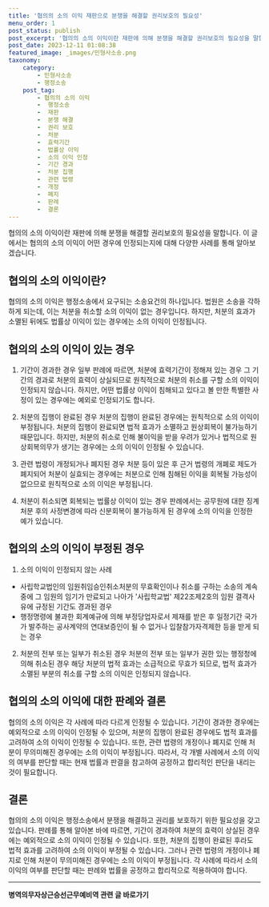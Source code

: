 ```yaml
---
title: '협의의 소의 이익 재판으로 분쟁을 해결할 권리보호의 필요성'
menu_order: 1
post_status: publish
post_excerpt: '협의의 소의 이익이란 재판에 의해 분쟁을 해결할 권리보호의 필요성을 말합니다. 이 글에서는 협의의 소의 이익이 어떤 경우에 인정되는지에 대해 다양한 사례를 통해 알아보겠습니다.'
post_date: 2023-12-11 01:08:38
featured_image: _images/민형사소송.png
taxonomy:
    category:
        - 민형사소송
        - 행정소송
    post_tag:
        - 협의의 소의 이익
        -  행정소송
        -  재판
        -  분쟁 해결
        -  권리 보호
        -  처분
        -  효력기간
        -  법률상 이익
        -  소의 이익 인정
        -  기간 경과
        -  처분 집행
        -  관련 법령
        -  개정
        -  폐지
        -  판례
        -  결론
---
```



협의의 소의 이익이란 재판에 의해 분쟁을 해결할 권리보호의 필요성을 말합니다. 이 글에서는 협의의 소의 이익이 어떤 경우에 인정되는지에 대해 다양한 사례를 통해 알아보겠습니다.

## 협의의 소의 이익이란?
협의의 소의 이익은 행정소송에서 요구되는 소송요건의 하나입니다. 법원은 소송을 각하하게 되는데, 이는 처분을 취소할 소의 이익이 없는 경우입니다. 하지만, 처분의 효과가 소멸된 뒤에도 법률상 이익이 있는 경우에는 소의 이익이 인정됩니다.

## 협의의 소의 이익이 있는 경우
1. 기간이 경과한 경우
일부 판례에 따르면, 처분에 효력기간이 정해져 있는 경우 그 기간의 경과로 처분의 효력이 상실되므로 원칙적으로 처분의 취소를 구할 소의 이익이 인정되지 않습니다. 하지만, 어떤 법률상 이익이 침해되고 있다고 볼 만한 특별한 사정이 있는 경우에는 예외로 인정되기도 합니다.

2. 처분의 집행이 완료된 경우
처분의 집행이 완료된 경우에는 원칙적으로 소의 이익이 부정됩니다. 처분의 집행이 완료되면 법적 효과가 소멸하고 원상회복이 불가능하기 때문입니다. 하지만, 처분의 취소로 인해 불이익을 받을 우려가 있거나 법적으로 원상회복의무가 생기는 경우에는 소의 이익이 인정될 수 있습니다.

3. 관련 법령이 개정되거나 폐지된 경우
처분 등이 있은 후 근거 법령의 개폐로 제도가 폐지되어 처분이 실효되는 경우에는 처분으로 인해 침해된 이익을 회복될 가능성이 없으므로 원칙적으로 소의 이익은 부정됩니다.

4. 처분이 취소되면 회복되는 법률상 이익이 있는 경우
판례에서는 공무원에 대한 징계처분 후의 사정변경에 따라 신분회복이 불가능하게 된 경우에 소의 이익을 인정한 예가 있습니다.

## 협의의 소의 이익이 부정된 경우
1. 소의 이익이 인정되지 않는 사례
- 사립학교법인의 임원취임승인취소처분의 무효확인이나 취소를 구하는 소송의 계속 중에 그 임원의 임기가 만료되고 나아가 '사립학교법' 제22조제2호의 임원 결격사유에 규정된 기간도 경과된 경우
- 행정명령에 불과한 회계예규에 의해 부정당업자로서 제재를 받은 후 일정기간 국가가 발주하는 공사계약의 연대보증인이 될 수 없거나 입찰참가자격제한 등을 받게 되는 경우

2. 처분의 전부 또는 일부가 취소된 경우
처분의 전부 또는 일부가 권한 있는 행정청에 의해 취소된 경우 해당 처분의 법적 효과는 소급적으로 무효가 되므로, 법적 효과가 소멸된 부분의 취소를 구할 소의 이익은 인정되지 않습니다.

## 협의의 소의 이익에 대한 판례와 결론
협의의 소의 이익은 각 사례에 따라 다르게 인정될 수 있습니다. 기간이 경과한 경우에는 예외적으로 소의 이익이 인정될 수 있으며, 처분의 집행이 완료된 경우에도 법적 효과를 고려하여 소의 이익이 인정될 수 있습니다. 또한, 관련 법령의 개정이나 폐지로 인해 처분이 무의미해진 경우에는 소의 이익이 부정됩니다. 따라서, 각 개별 사례에서 소의 이익의 여부를 판단할 때는 현재 법률과 판결을 참고하여 공정하고 합리적인 판단을 내리는 것이 필요합니다.

## 결론
협의의 소의 이익은 행정소송에서 분쟁을 해결하고 권리를 보호하기 위한 필요성을 갖고 있습니다. 판례를 통해 알아본 바에 따르면, 기간이 경과하여 처분의 효력이 상실된 경우에는 예외적으로 소의 이익이 인정될 수 있습니다. 또한, 처분의 집행이 완료된 후라도 법적 효과를 고려하여 소의 이익이 부정될 수 있습니다. 그러나 관련 법령의 개정이나 폐지로 인해 처분이 무의미해진 경우에는 소의 이익이 부정됩니다. 각 사례에 따라서 소의 이익의 여부를 판단할 때는 판례와 법률을 공정하고 합리적으로 적용하여야 합니다.
<!-- wp:separator -->
<hr class="wp-block-separator has-alpha-channel-opacity"/>
<!-- /wp:separator -->

<!-- wp:group {"backgroundColor":"base","layout":{"type":"constrained"}} -->
<div class="wp-block-group has-base-background-color has-background"><!-- wp:paragraph {"align":"center","fontSize":"medium"} -->
<p class="has-text-align-center has-large-font-size"><strong>병역의무자상근승선근무예비역 관련 글 바로가기</strong></p>
<!-- /wp:paragraph -->


<!-- wp:latest-posts
{"categories":[{"id":9109,"count":19,"description":"","link":"https://uknowlaw.com/category/%eb%b3%91%ec%97%ad%ec%9d%98%eb%ac%b4%ec%9e%90%ec%83%81%ea%b7%bc%ec%8a%b9%ec%84%a0%ea%b7%bc%eb%ac%b4%ec%98%88%eb%b9%84%ec%97%ad/","name":"병역의무자상근승선근무예비역","slug":"병역의무자상근승선근무예비역","taxonomy":"category","parent":0,"meta":[],"_links":{"self":[{"href":"https://uknowlaw.com/wp-json/wp/v2/categories/9109"}],"collection":[{"href":"https://uknowlaw.com/wp-json/wp/v2/categories"}],"about":[{"href":"https://uknowlaw.com/wp-json/wp/v2/taxonomies/category"}],"wp:post_type":[{"href":"https://uknowlaw.com/wp-json/wp/v2/posts?categories=9109"}],"curies":[{"name":"wp","href":"https://api.w.org/{rel}","templated":true}]}}],"postsToShow":100,"excerptLength":28,"postLayout":"grid","columns":2,"featuredImageAlign":"left","featuredImageSizeSlug":"large","fontSize":"small"} /--></div>
<!-- /wp:group -->